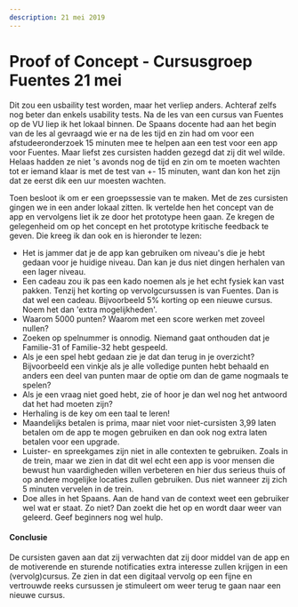 ```yaml
---
description: 21 mei 2019
---
```


# Proof of Concept - Cursusgroep Fuentes 21 mei

Dit zou een usbaility test worden, maar het verliep anders. Achteraf zelfs nog beter dan enkels usability tests. Na de les van een cursus van Fuentes op de VU liep ik het lokaal binnen. De Spaans docente had aan het begin van de les al gevraagd wie er na de les tijd en zin had om voor een afstudeeronderzoek 15 minuten mee te helpen aan een test voor een app voor Fuentes. Maar liefst zes cursisten hadden gezegd dat zij dit wel wilde. Helaas hadden ze niet 's avonds nog de tijd en zin om te moeten wachten tot er iemand klaar is met de test van +- 15 minuten, want dan kon het zijn dat ze eerst dik een uur moesten wachten.

Toen besloot ik om er een groepssessie van te maken. Met de zes cursisten gingen we in een ander lokaal zitten. Ik vertelde hen het concept van de app en vervolgens liet ik ze door het prototype heen gaan. Ze kregen de gelegenheid om op het concept en het prototype kritische feedback te geven. Die kreeg ik dan ook en is hieronder te lezen:

* Het is jammer dat je de app kan gebruiken om niveau's die je hebt gedaan voor je huidige niveau. Dan kan je dus niet dingen herhalen van een lager niveau.
* Een cadeau zou ik pas een kado noemen als je het echt fysiek kan vast pakken. Tenzij het korting op vervolgcursussen is van Fuentes. Dan is dat wel een cadeau. Bijvoorbeeld 5% korting op een nieuwe cursus. Noem het dan 'extra mogelijkheden'.
* Waarom 5000 punten? Waarom met een score werken met zoveel nullen?
* Zoeken op spelnummer is onnodig. Niemand gaat onthouden dat je Familie-31 of Familie-32 hebt gespeeld.
* Als je een spel hebt gedaan zie je dat dan terug in je overzicht? Bijvoorbeeld een vinkje als je alle volledige punten hebt behaald en anders een deel van punten maar de optie om dan de game nogmaals te spelen?
* Als je een vraag niet goed hebt, zie of hoor je dan wel nog het antwoord dat het had moeten zijn?
* Herhaling is de key om een taal te leren!
* Maandelijks betalen is prima, maar niet voor niet-cursisten 3,99 laten betalen om de app te mogen gebruiken en dan ook nog extra laten betalen voor een upgrade.
* Luister- en spreekgames zijn niet in alle contexten te gebruiken. Zoals in de trein, maar we zien in dat dit wel echt een app is voor mensen die bewust hun vaardigheden willen verbeteren en hier dus serieus thuis of op andere mogelijke locaties zullen gebruiken. Dus niet wanneer zij zich 5 minuten vervelen in de trein.
* Doe alles in het Spaans. Aan de hand van de context weet een gebruiker wel wat er staat. Zo niet? Dan zoekt die het op en wordt daar weer van geleerd. Geef beginners nog wel hulp.

#### Conclusie

De cursisten gaven aan dat zij verwachten dat zij door middel van de app en de motiverende en sturende notificaties extra interesse zullen krijgen in een \(vervolg\)cursus. Ze zien in dat een digitaal vervolg op een fijne en vertrouwde reeks cursussen je stimuleert om weer terug te gaan naar een nieuwe cursus. 

